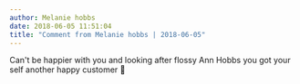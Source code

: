 ```yaml
---
author: Melanie hobbs
date: 2018-06-05 11:51:04
title: "Comment from Melanie hobbs | 2018-06-05"
---
```

Can't be happier with you and looking after flossy Ann Hobbs you got your self another happy customer 🤗

